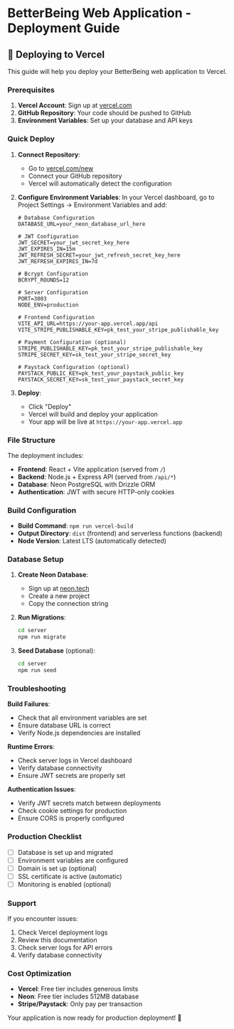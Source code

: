# BetterBeing Web Application - Deployment Guide

## 🚀 Deploying to Vercel

This guide will help you deploy your BetterBeing web application to Vercel.

### Prerequisites

1. **Vercel Account**: Sign up at [vercel.com](https://vercel.com)
2. **GitHub Repository**: Your code should be pushed to GitHub
3. **Environment Variables**: Set up your database and API keys

### Quick Deploy

1. **Connect Repository**:
   - Go to [vercel.com/new](https://vercel.com/new)
   - Connect your GitHub repository
   - Vercel will automatically detect the configuration

2. **Configure Environment Variables**:
   In your Vercel dashboard, go to Project Settings → Environment Variables and add:

   ```env
   # Database Configuration
   DATABASE_URL=your_neon_database_url_here

   # JWT Configuration
   JWT_SECRET=your_jwt_secret_key_here
   JWT_EXPIRES_IN=15m
   JWT_REFRESH_SECRET=your_jwt_refresh_secret_key_here
   JWT_REFRESH_EXPIRES_IN=7d

   # Bcrypt Configuration
   BCRYPT_ROUNDS=12

   # Server Configuration
   PORT=3003
   NODE_ENV=production

   # Frontend Configuration
   VITE_API_URL=https://your-app.vercel.app/api
   VITE_STRIPE_PUBLISHABLE_KEY=pk_test_your_stripe_publishable_key

   # Payment Configuration (optional)
   STRIPE_PUBLISHABLE_KEY=pk_test_your_stripe_publishable_key
   STRIPE_SECRET_KEY=sk_test_your_stripe_secret_key

   # Paystack Configuration (optional)
   PAYSTACK_PUBLIC_KEY=pk_test_your_paystack_public_key
   PAYSTACK_SECRET_KEY=sk_test_your_paystack_secret_key
   ```

3. **Deploy**:
   - Click "Deploy"
   - Vercel will build and deploy your application
   - Your app will be live at `https://your-app.vercel.app`

### File Structure

The deployment includes:

- **Frontend**: React + Vite application (served from `/`)
- **Backend**: Node.js + Express API (served from `/api/*`)
- **Database**: Neon PostgreSQL with Drizzle ORM
- **Authentication**: JWT with secure HTTP-only cookies

### Build Configuration

- **Build Command**: `npm run vercel-build`
- **Output Directory**: `dist` (frontend) and serverless functions (backend)
- **Node Version**: Latest LTS (automatically detected)

### Database Setup

1. **Create Neon Database**:
   - Sign up at [neon.tech](https://neon.tech)
   - Create a new project
   - Copy the connection string

2. **Run Migrations**:
   ```bash
   cd server
   npm run migrate
   ```

3. **Seed Database** (optional):
   ```bash
   cd server
   npm run seed
   ```

### Troubleshooting

**Build Failures**:
- Check that all environment variables are set
- Ensure database URL is correct
- Verify Node.js dependencies are installed

**Runtime Errors**:
- Check server logs in Vercel dashboard
- Verify database connectivity
- Ensure JWT secrets are properly set

**Authentication Issues**:
- Verify JWT secrets match between deployments
- Check cookie settings for production
- Ensure CORS is properly configured

### Production Checklist

- [ ] Database is set up and migrated
- [ ] Environment variables are configured
- [ ] Domain is set up (optional)
- [ ] SSL certificate is active (automatic)
- [ ] Monitoring is enabled (optional)

### Support

If you encounter issues:
1. Check Vercel deployment logs
2. Review this documentation
3. Check server logs for API errors
4. Verify database connectivity

### Cost Optimization

- **Vercel**: Free tier includes generous limits
- **Neon**: Free tier includes 512MB database
- **Stripe/Paystack**: Only pay per transaction

Your application is now ready for production deployment! 🎉